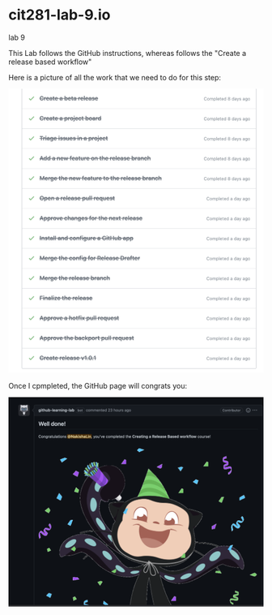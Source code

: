 # cit281-lab-9.io
lab 9

This Lab follows the GitHub instructions, whereas follows the "Create a release based workflow"

Here is a picture of all the work that we need to do for this step:

<img src="cbw.png">

Once I cpmpleted, the GitHub page will congrats you:

<img src="congrat.png">

